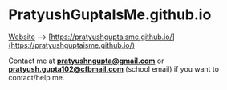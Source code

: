# PratyushGuptaIsMe.github.io
[Website](https://pratyushguptaisme.github.io/)  -->  [https://pratyushguptaisme.github.io/](https://pratyushguptaisme.github.io/)

Contact me at **pratyushngupta@gmail.com** or **pratyush.gupta102@cfbmail.com** (school email) if you want to contact/help me.